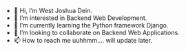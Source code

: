 - 👋 Hi, I’m West Joshua Dein.
- 👀 I’m interested in Backend Web Development.
- 🌱 I’m currently learning the Python framework Django.
- 💞️ I’m looking to collaborate on Backend Web Applications.
- 📫 How to reach me uuhhmm.... will update later.



<!---
Joshua665/Joshua665 is a ✨ special ✨ repository because its `README.md` (this file) appears on your GitHub profile.
You can click the Preview link to take a look at your changes.
--->
